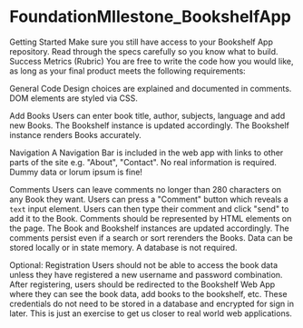 # FoundationMIlestone_BookshelfApp
Getting Started
Make sure you still have access to your Bookshelf App repository.
Read through the specs carefully so you know what to build.
Success Metrics (Rubric)
You are free to write the code how you would like, as long as your final product meets the following requirements:

General Code
Design choices are explained and documented in comments.
DOM elements are styled via CSS.

Add Books
Users can enter book title, author, subjects, language and add new Books.
The Bookshelf instance is updated accordingly.
The Bookshelf instance renders Books accurately.

Navigation
A Navigation Bar is included in the web app with links to other parts of the site e.g. "About", "Contact". 
No real information is required. Dummy data or lorum ipsum is fine!

Comments 
Users can leave comments no longer than 280 characters on any Book they want. 
Users can press a "Comment" button which reveals a `text` input element.
Users can then type their comment and click "send" to add it to the Book.
Comments should be represented by HTML elements on the page.
The Book and Bookshelf instances are updated accordingly.
The comments persist even if a search or sort rerenders the Books.
Data can be stored locally or in state memory. A database is not required. 

Optional: Registration
Users should not be able to access the book data unless they have registered a new username and password combination. 
After registering, users should be redirected to the Bookshelf Web App where they can see the book data, add books to the bookshelf, etc.
These credentials do not need to be stored in a database and encrypted for sign in later. This is just an exercise to get us closer to real world web applications. 